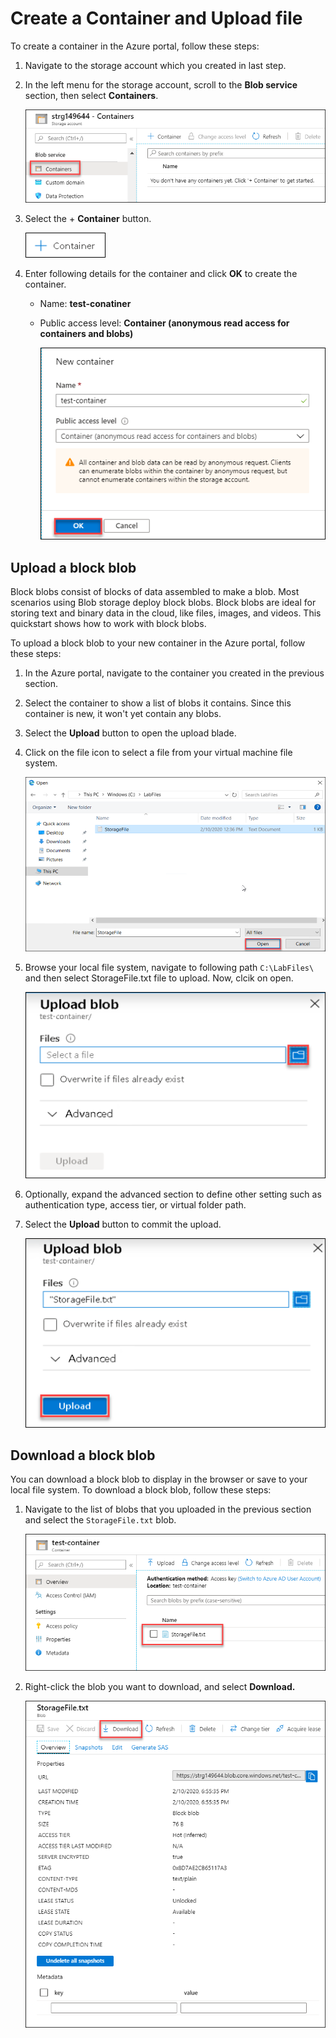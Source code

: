 # Create a Container and Upload file

To create a container in the Azure portal, follow these steps:

1. Navigate to the storage account which you created in last step.
1. In the left menu for the storage account, scroll to the **Blob service** section, then select **Containers**.

    ![](./Images/leftmenu.png)

1. Select the + **Container** button.

    ![](./Images/container.png)

1. Enter following details for the container and click **OK** to create the container.
   
   * Name: **test-conatiner**
   * Public access level: **Container (anonymous read access for containers and blobs)**
      
      ![](./Images/new-container.png)

## Upload a block blob

Block blobs consist of blocks of data assembled to make a blob. Most scenarios using Blob storage deploy block blobs. Block blobs are ideal for storing text and binary data in the cloud, like files, images, and videos. This quickstart shows how to work with block blobs.

To upload a block blob to your new container in the Azure portal, follow these steps:

1. In the Azure portal, navigate to the container you created in the previous section.
1. Select the container to show a list of blobs it contains. Since this container is new, it won't yet contain any blobs.
1. Select the **Upload** button to open the upload blade.
1. Click on the file icon to select a file from your virtual machine file system.

    ![](./Images/selectfile.png)

1. Browse your local file system, navigate to following path ```C:\LabFiles\``` and then select StorageFile.txt file to upload. Now, clcik on open.

    ![](./Images/fileicon.png)

1. Optionally, expand the advanced section to define other setting such as authentication type, access tier, or virtual folder path.
1. Select the **Upload** button to commit the upload.

    ![](./Images/clickupload.png)

## Download a block blob

You can download a block blob to display in the browser or save to your local file system. To download a block blob, follow these steps:

1. Navigate to the list of blobs that you uploaded in the previous section and select the ```StorageFile.txt``` blob.

    ![](./Images/selectblob.png)

2. Right-click the blob you want to download, and select **Download.**

    ![](./Images/downloadblob.png)
    
 



